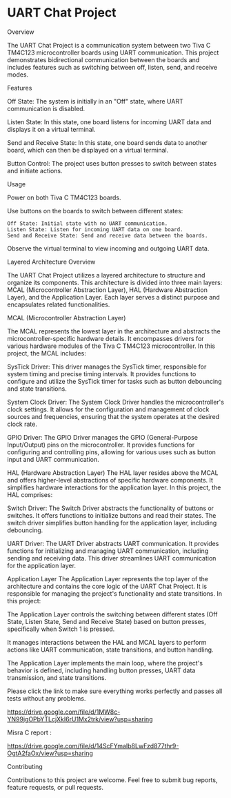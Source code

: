 # UART Chat Project

Overview

The UART Chat Project is a communication system between two Tiva C TM4C123 microcontroller boards using UART communication. 
This project demonstrates bidirectional communication between the boards and includes features such as switching between off, listen, send, and receive modes.

Features

Off State: The system is initially in an "Off" state, where UART communication is disabled.

Listen State: In this state, one board listens for incoming UART data and displays it on a virtual terminal.

Send and Receive State: In this state, one board sends data to another board, which can then be displayed on a virtual terminal.

Button Control: The project uses button presses to switch between states and initiate actions.

Usage

Power on both Tiva C TM4C123 boards.

Use buttons on the boards to switch between different states:

    Off State: Initial state with no UART communication.
    Listen State: Listen for incoming UART data on one board.
    Send and Receive State: Send and receive data between the boards.
    
Observe the virtual terminal to view incoming and outgoing UART data.

Layered Architecture Overview

The UART Chat Project utilizes a layered architecture to structure and organize its components. 
This architecture is divided into three main layers: MCAL (Microcontroller Abstraction Layer), HAL (Hardware Abstraction Layer), and the Application Layer. 
Each layer serves a distinct purpose and encapsulates related functionalities.

MCAL (Microcontroller Abstraction Layer)

The MCAL represents the lowest layer in the architecture and abstracts the microcontroller-specific hardware details. It encompasses drivers for various hardware modules of the Tiva C TM4C123 microcontroller. In this project, the MCAL includes:

SysTick Driver: This driver manages the SysTick timer, responsible for system timing and precise timing intervals. It provides functions to configure and utilize the SysTick timer for tasks such as button debouncing and state transitions.

System Clock Driver: The System Clock Driver handles the microcontroller's clock settings. It allows for the configuration and management of clock sources and frequencies, ensuring that the system operates at the desired clock rate.

GPIO Driver: The GPIO Driver manages the GPIO (General-Purpose Input/Output) pins on the microcontroller. It provides functions for configuring and controlling pins, allowing for various uses such as button input and UART communication.

HAL (Hardware Abstraction Layer)
The HAL layer resides above the MCAL and offers higher-level abstractions of specific hardware components. It simplifies hardware interactions for the application layer. In this project, the HAL comprises:

Switch Driver: The Switch Driver abstracts the functionality of buttons or switches. It offers functions to initialize buttons and read their states. The switch driver simplifies button handling for the application layer, including debouncing.

UART Driver: The UART Driver abstracts UART communication. It provides functions for initializing and managing UART communication, including sending and receiving data. This driver streamlines UART communication for the application layer.

Application Layer
The Application Layer represents the top layer of the architecture and contains the core logic of the UART Chat Project. It is responsible for managing the project's functionality and state transitions. In this project:

The Application Layer controls the switching between different states (Off State, Listen State, Send and Receive State) based on button presses, specifically when Switch 1 is pressed.

It manages interactions between the HAL and MCAL layers to perform actions like UART communication, state transitions, and button handling.

The Application Layer implements the main loop, where the project's behavior is defined, including handling button presses, UART data transmission, and state transitions.

Please click the link to make sure everything works perfectly and passes all tests without any problems.

https://drive.google.com/file/d/1MW8c-YN99jgOPbYTLcjXkI6rU1Mx2trk/view?usp=sharing

Misra C report :

https://drive.google.com/file/d/14ScFYmaIb8LwFzd877thr9-OgtA2faOx/view?usp=sharing

Contributing

Contributions to this project are welcome. Feel free to submit bug reports, feature requests, or pull requests.
